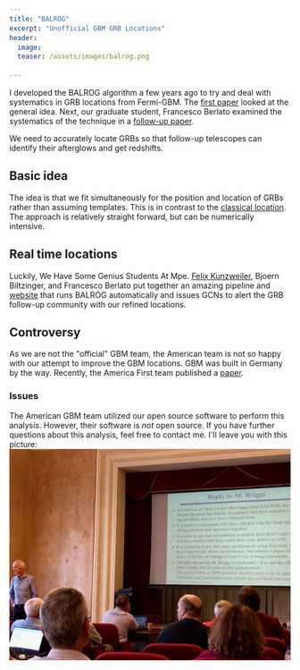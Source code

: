 ```yaml
---
title: "BALROG"
excerpt: "Unofficial GBM GRB Locations"
header:
  image: 
  teaser: /assets/images/balrog.png

---
```


I developed the BALROG algorithm a few years ago to try and deal with systematics in GRB locations from Fermi-GBM. The [first paper](https://academic.oup.com/mnras/article-abstract/476/2/1427/4670828/?redirectedFrom=fulltext) looked at the general idea. Next, our graduate student, Francesco Berlato examined the systematics of the technique in a [follow-up paper](https://iopscience.iop.org/article/10.3847/1538-4357/ab0413). 

We need to accurately locate GRBs so that follow-up telescopes can identify their afterglows and get redshifts.

## Basic idea
The idea is that we fit simultaneously for the position and location of GRBs rather than assuming templates. This is in contrast to the [classical location](https://iopscience.iop.org/article/10.1088/0067-0049/216/2/32/meta). The approach is relatively straight forward, but can be numerically intensive.

## Real time locations
Luckily, We Have Some Genius Students At Mpe. [Felix Kunzweiler](https://fkunzweiler.github.io), Bjoern Biltzinger, and Francesco Berlato put together an amazing pipeline and [website](https://grb.mpe.mpg.de) that runs BALROG automatically and issues GCNs to alert the GRB follow-up community with our refined locations. 

## Controversy

As we are not the "official" GBM team, the American team is not so happy with our attempt to improve the GBM locations. GBM was built in Germany by the way. Recently, the America First team published a [paper](https://arxiv.org/abs/1909.03006).  

### Issues

The American GBM team utilized our open source software to perform this analysis. However, their software is *not* open source. If you have further questions about this analysis, feel free to contact me. I'll leave you with this picture:
![alt text](/assets/images/jochen.jpeg "Jochen")
